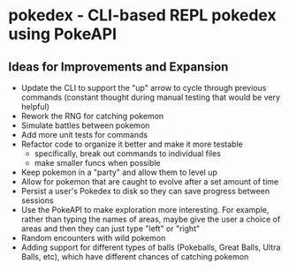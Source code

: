 # pokedex - CLI-based REPL pokedex using PokeAPI

## Ideas for Improvements and Expansion
* Update the CLI to support the "up" arrow to cycle through previous commands (constant thought during manual testing that would be very helpful)
* Rework the RNG for catching pokemon
* Simulate battles between pokemon
* Add more unit tests for commands
* Refactor code to organize it better and make it more testable
    * specifically, break out commands to individual files
    * make smaller funcs when possible
* Keep pokemon in a "party" and allow them to level up
* Allow for pokemon that are caught to evolve after a set amount of time
* Persist a user's Pokedex to disk so they can save progress between sessions
* Use the PokeAPI to make exploration more interesting. For example, rather than typing the names of areas, maybe give the user a choice of areas and then they can just type "left" or "right"
* Random encounters with wild pokemon
* Adding support for different types of balls (Pokeballs, Great Balls, Ultra Balls, etc), which have different chances of catching pokemon